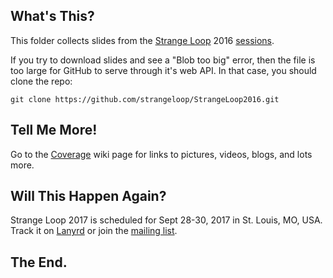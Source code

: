 ## What's This?

This folder collects slides from the [Strange Loop](http://thestrangeloop.com) 2016 [sessions](http://thestrangeloop.com/2016/sessions.html).

If you try to download slides and see a "Blob too big" error, then the file is too large for GitHub to serve through it's web API. In that case, you should clone the repo:

```git clone https://github.com/strangeloop/StrangeLoop2016.git```

## Tell Me More!

Go to the [Coverage](https://github.com/strangeloop/StrangeLoop2016/wiki/Coverage) wiki page for links to pictures, videos, blogs, and lots more.

## Will This Happen Again?

Strange Loop 2017 is scheduled for Sept 28-30, 2017 in St. Louis, MO, USA. Track it on [Lanyrd](http://lanyrd.com/2017/strange-loop/) or join the [mailing list](http://eepurl.com/dG_X-/).

## The End.

